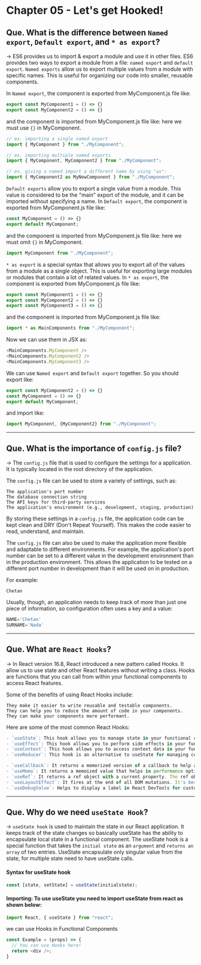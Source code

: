 # Chapter 05 - Let's get Hooked!

## Que.  What is the difference between `Named export`, `Default export`, and `* as export`?
→ ES6 provides us to import & export a module and use it in other files. ES6 provides two ways to export a module from a file: `named export` and `default export`.
`Named exports` allow us to export multiple values from a module with specific names. This is useful for organizing our code into smaller, reusable components.

In `Named export`, the component is exported from MyComponent.js file like:
```js
export const MyComponent1 = () => {}
export const MyComponent2 = () => {}
``` 
and the component is imported from MyComponent.js file like: here we must use `{}` in MyComponent.
```js
// ex. importing a single named export
import { MyComponent } from "./MyComponent";

// ex. importing multiple named exports
import { MyComponent, MyComponent2 } from "./MyComponent";

// ex. giving a named import a different name by using "as":
import { MyComponent2 as MyNewComponent } from "./MyComponent";
```

`Default exports` allow you to export a single value from a module. This value is considered to be the "main" export of the module, and it can be imported without specifying a name.
In `Default export`, the component is exported from MyComponent.js file like:
```js
const MyComponent = () => {}
export default MyComponent;
```
and the component is imported from MyComponent.js file like: here we must omit `{}` in MyComponent.
```js
import MyComponent from "./MyComponent";
```

`* as export` is a special syntax that allows you to export all of the values from a module as a single object. This is useful for exporting large modules or modules that contain a lot of related values.
In `* as export`, the component is exported from MyComponent.js file like:
```js
export const MyComponent1 = () => {}
export const MyComponent2 = () => {}
export const MyComponent3 = () => {}
``` 
and the component is imported from MyComponent.js file like:
```js
import * as MainComponents from "./MyComponent";
```
Now we can use them in JSX as:
```js
<MainComponents.MyComponent />
<MainComponents.MyComponent2 />
<MainComponents.MyComponent3 />
```
We can use `Named export` and `Default export` together. So you should export like:
```js
export const MyComponent2 = () => {}
const MyComponent = () => {}
export default MyComponent;
```
and import like:
```js
import MyComponent, {MyComponent2} from "./MyComponent";
```

---
## Que.  What is the importance of `config.js` file?
→ The `config.js` file that is used to configure the settings for a  application. It is typically located in the root directory of the application. 

The `config.js` file can be used to store a variety of settings, such as:

	The application's port number
	The database connection string
	The API keys for third-party services
	The application's environment (e.g., development, staging, production)

By storing these settings in a `config.js` file, the application code can be kept clean and DRY (Don't Repeat Yourself). This makes the code easier to read, understand, and maintain.

The `config.js` file can also be used to make the application more flexible and adaptable to different environments.
For example, the application's port number can be set to a different value in the development environment than in the production environment. This allows the application to be tested on a different port number in development than it will be used on in production.
 
For example:
```
Chetan
```
Usually, though, an application needs to keep track of more than just one piece of information, so configuration often uses a key and a value:
```js
NAME='Chetan'
SURNAME='Nada'
```
---

## Que. What are `React Hooks`?
→ In React version 16.8, React introduced a new pattern called Hooks. It allow us to use state and other React features without writing a class. Hooks are functions that you can call from within your functional components to access React features.

Some of the benefits of using React Hooks include:

	They make it easier to write reusable and testable components.
	They can help you to reduce the amount of code in your components.
	They can make your components more performant.
Here are some of the most common React Hooks:
```js
- `useState`: This hook allows you to manage state in your functional components.
- `useEffect`: This hook allows you to perform side effects in your functional components.
- `useContext`: This hook allows you to access context data in your functional components.
- `useReducer`: This hook is an alternative to useState for managing complex state.

- `useCallback`: It returns a memorized version of a callback to help a child component not re-render unnecessarily.
- `useMemo`: It returns a memoized value that helps in performance optimizations.
- `useRef`: It returns a ref object with a current property. The ref object is mutable. It is mainly used to access a child component imperatively.
- `useLayoutEffect`: It fires at the end of all DOM mutations. It's best to use useEffect as much as possible over this one as the useLayoutEffect fires synchronously.
- `useDebugValue`: Helps to display a label in React DevTools for custom hooks.

```
---

## Que.  Why do we need `useState Hook`?
→ `useState hook` is used to maintain the state in our React application. It keeps track of the state changes so basically useState has the ability to encapsulate local state in a functional component.
The  useState hook is a special function that takes the `initial state` as an `argument` and `returns an array` of two entries.  UseState encapsulate only singular value from the state, for multiple state need to have useState calls.
#### Syntax for useState hook
```js
const [state, setState] = useState(initialstate);
```
#### Importing: To use useState you need to import useState from react as shown below:
```js
import React, { useState } from "react";
```
we can use Hooks in Functional Components
```js
const Example = (props) => {
  // You can use Hooks here!
  return <div />;
}
```